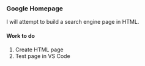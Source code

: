 ### Google Homepage

I will attempt to build a search engine page in HTML.


#### Work to do
1. Create HTML page
2. Test page in VS Code
